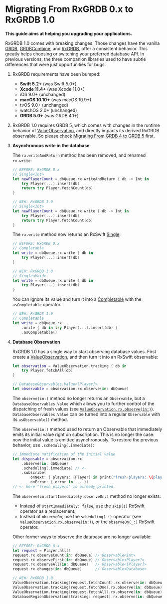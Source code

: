 Migrating From RxGRDB 0.x to RxGRDB 1.0
=======================================

**This guide aims at helping you upgrading your applications.**

RxGRDB 1.0 comes with breaking changes. Those changes have the vanilla [GRDB], [GRDBCombine], and [RxGRDB], offer a consistent behavior. This greatly helps choosing or switching your preferred database API. In previous versions, the three companion libraries used to have subtle differences that were just opportunities for bugs.

1. RxGRDB requirements have been bumped:
    
    - **Swift 5.2+** (was Swift 5.0+)
    - **Xcode 11.4+** (was Xcode 11.0+)
    - iOS 9.0+ (unchanged)
    - **macOS 10.10+** (was macOS 10.9+)
    - tvOS 9.0+ (unchanged)
    - watchOS 2.0+ (unchanged)
    - **GRDB 5.0+** (was GRDB 4.1+)

2. RxGRDB 1.0 requires GRDB 5, which comes with changes in the runtime behavior of [ValueObservation], and directly impacts its derived RxGRDB observable. So please check [Migrating From GRDB 4 to GRDB 5] first.

3. **Asynchronous write in the database**
    
    The `rx.writeAndReturn` method has been removed, and renamed `rx.write`:
    
    ```swift
    // BEFORE: RxGRDB 0.x
    // Single<Int>
    let newPlayerCount = dbQueue.rx.writeAndReturn { db -> Int in
        try Player(...).insert(db)
        return try Player.fetchCount(db)
    }
    
    // NEW: RxGRDB 1.0
    // Single<Int>
    let newPlayerCount = dbQueue.rx.write { db -> Int in
        try Player(...).insert(db)
        return try Player.fetchCount(db)
    }
    ```
    
    The `rx.write` method now returns an RxSwift [Single]:
    
    ```swift
    // BEFORE: RxGRDB 0.x
    // Completable
    let write = dbQueue.rx.write { db in
        try Player(...).insert(db)
    }
    
    // NEW: RxGRDB 1.0
    // Single<Void>
    let write = dbQueue.rx.write { db in
        try Player(...).insert(db)
    }
    ```
    
    You can ignore its value and turn it into a [Completable] with the `asCompletable` operator.
    
    ```swift
    // NEW: RxGRDB 1.0
    // Completable
    let write = dbQueue.rx
        .write { db in try Player(...).insert(db) }
        .asCompletable()
    ```

4. **Database Observation**
    
    RxGRDB 1.0 has a single way to start observing database values. First create a [ValueObservation], and then turn it into an RxSwift observable:
    
    ```swift
    let observation = ValueObservation.tracking { db in
        try Player.fetchAll(db)
    }

    // DatabaseObservables.Value<[Player]>
    let observable = observation.rx.observe(in: dbQueue)
    ```
    
    The `observe(in:)` method no longer returns an `Observable`, but a `DatabaseObservables.Value` which allows you to further control of the dispatching of fresh values (see [`ValueObservation.rx.observe(in:)`]). `DatabaseObservables.Value` can be turned into a regular `Observable` with its `asObservable()` method.
    
    The `observe(in:)` method used to return an Observable that immediately emits its initial value right on subscription. This is no longer the case: now the initial value is emitted asynchronously. To restore the previous behavior, use `.scheduling(.immediate)`:
    
    ```swift
    // Immediate notification of the initial value
    let disposable = observation.rx
        .observe(in: dbQueue)
        .scheduling(.immediate) // <-
        .subscribe(
            onNext: { players: [Player] in print("fresh players: \(players)") },
            onError: { error in ... })
    // <- here "fresh players" is already printed.
    ```
    
    The `observe(in:startImmediately:observeOn:)` method no longer exists:
    
    - Instead of `startImmediately: false`, use the `skip(1)` RxSwift operator as a replacement.
    - Instead of `observeOn`, use the `scheduling(_:)` operator (see [`ValueObservation.rx.observe(in:)`]), or the `observeOn(_:)` RxSwift operator.
    
    Other former ways to observe the database are no longer available:
    
    ```swift
    // BEFORE: RxGRDB 0.x
    let request = Player.all()
    request.rx.observeCount(in: dbQueue) // Observable<Int>
    request.rx.observeFirst(in: dbQueue) // Observable<Player?>
    request.rx.observeAll(in: dbQueue)   // Observable<[Player]>
    request.rx.changes(in: dbQueue)      // Observable<Database>
    
    // NEW: RxGRDB 1.0
    ValueObservation.tracking(request.fetchCount).rx.observe(in: dbQueue) // DatabaseObservables.Value<Int>
    ValueObservation.tracking(request.fetchOne).rx.observe(in: dbQueue)   // DatabaseObservables.Value<Player?>
    ValueObservation.tracking(request.fetchAll).rx.observe(in: dbQueue)   // DatabaseObservables.Value<[Player]>
    DatabaseRegionObservation(tracking: request).rx.observe(in: dbQueue)  // Observable<Database>
    ```

[GRDB]: https://github.com/groue/GRDB.swift
[GRDBCombine]: https://github.com/groue/GRDBCombine
[RxGRDB]: https://github.com/RxSwiftCommunity/RxGRDB
[ValueObservation]: https://github.com/groue/GRDB.swift/blob/GRDB5/README.md#valueobservation
[Migrating From GRDB 4 to GRDB 5]: https://github.com/groue/GRDB.swift/blob/GRDB5/Documentation/GRDB5MigrationGuide.md
[Single]: https://github.com/ReactiveX/RxSwift/blob/master/Documentation/Traits.md#single
[Completable]: https://github.com/ReactiveX/RxSwift/blob/master/Documentation/Traits.md#completable
[`ValueObservation.rx.observe(in:)`]: ../README.md#valueobservationrxobservein